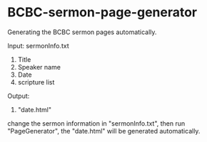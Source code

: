 # BCBC-sermon-page-generator
Generating the BCBC sermon pages automatically.

Input:  sermonInfo.txt
1. Title
2. Speaker name
3. Date
4. scripture list

Output:
1. "date.html"

change the sermon information in "sermonInfo.txt", then run "PageGenerator", the "date.html" will be generated automatically.
